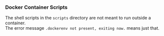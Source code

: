 ### Docker Container Scripts

The shell scripts in the `scripts` directory are not meant to run outside a container.<br/>
The error message `.dockerenv not present, exiting now.` means just that. 
